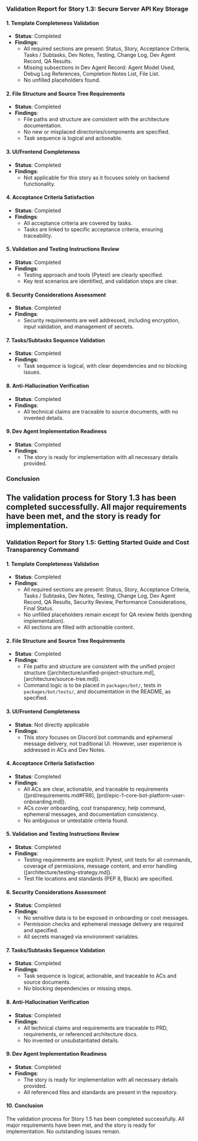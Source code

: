 ### Validation Report for Story 1.3: Secure Server API Key Storage

#### 1. Template Completeness Validation
- **Status**: Completed
- **Findings**:
  - All required sections are present: Status, Story, Acceptance Criteria, Tasks / Subtasks, Dev Notes, Testing, Change Log, Dev Agent Record, QA Results.
  - Missing subsections in Dev Agent Record: Agent Model Used, Debug Log References, Completion Notes List, File List.
  - No unfilled placeholders found.

#### 2. File Structure and Source Tree Requirements
- **Status**: Completed
- **Findings**:
  - File paths and structure are consistent with the architecture documentation.
  - No new or misplaced directories/components are specified.
  - Task sequence is logical and actionable.

#### 3. UI/Frontend Completeness
- **Status**: Completed
- **Findings**:
  - Not applicable for this story as it focuses solely on backend functionality.

#### 4. Acceptance Criteria Satisfaction
- **Status**: Completed
- **Findings**:
  - All acceptance criteria are covered by tasks.
  - Tasks are linked to specific acceptance criteria, ensuring traceability.

#### 5. Validation and Testing Instructions Review
- **Status**: Completed
- **Findings**:
  - Testing approach and tools (Pytest) are clearly specified.
  - Key test scenarios are identified, and validation steps are clear.

#### 6. Security Considerations Assessment
- **Status**: Completed
- **Findings**:
  - Security requirements are well addressed, including encryption, input validation, and management of secrets.

#### 7. Tasks/Subtasks Sequence Validation
- **Status**: Completed
- **Findings**:
  - Task sequence is logical, with clear dependencies and no blocking issues.

#### 8. Anti-Hallucination Verification
- **Status**: Completed
- **Findings**:
  - All technical claims are traceable to source documents, with no invented details.

#### 9. Dev Agent Implementation Readiness
- **Status**: Completed
- **Findings**:
  - The story is ready for implementation with all necessary details provided.

### Conclusion
The validation process for Story 1.3 has been completed successfully. All major requirements have been met, and the story is ready for implementation.
---

### Validation Report for Story 1.5: Getting Started Guide and Cost Transparency Command

#### 1. Template Completeness Validation
- **Status**: Completed
- **Findings**:
  - All required sections are present: Status, Story, Acceptance Criteria, Tasks / Subtasks, Dev Notes, Testing, Change Log, Dev Agent Record, QA Results, Security Review, Performance Considerations, Final Status.
  - No unfilled placeholders remain except for QA review fields (pending implementation).
  - All sections are filled with actionable content.

#### 2. File Structure and Source Tree Requirements
- **Status**: Completed
- **Findings**:
  - File paths and structure are consistent with the unified project structure ([architecture/unified-project-structure.md], [architecture/source-tree.md]).
  - Command logic is to be placed in `packages/bot/`, tests in `packages/bot/tests/`, and documentation in the README, as specified.

#### 3. UI/Frontend Completeness
- **Status**: Not directly applicable
- **Findings**:
  - This story focuses on Discord bot commands and ephemeral message delivery, not traditional UI. However, user experience is addressed in ACs and Dev Notes.

#### 4. Acceptance Criteria Satisfaction
- **Status**: Completed
- **Findings**:
  - All ACs are clear, actionable, and traceable to requirements ([prd/requirements.md#FR8], [prd/epic-1-core-bot-platform-user-onboarding.md]).
  - ACs cover onboarding, cost transparency, help command, ephemeral messages, and documentation consistency.
  - No ambiguous or untestable criteria found.

#### 5. Validation and Testing Instructions Review
- **Status**: Completed
- **Findings**:
  - Testing requirements are explicit: Pytest, unit tests for all commands, coverage of permissions, message content, and error handling ([architecture/testing-strategy.md]).
  - Test file locations and standards (PEP 8, Black) are specified.

#### 6. Security Considerations Assessment
- **Status**: Completed
- **Findings**:
  - No sensitive data is to be exposed in onboarding or cost messages.
  - Permission checks and ephemeral message delivery are required and specified.
  - All secrets managed via environment variables.

#### 7. Tasks/Subtasks Sequence Validation
- **Status**: Completed
- **Findings**:
  - Task sequence is logical, actionable, and traceable to ACs and source documents.
  - No blocking dependencies or missing steps.

#### 8. Anti-Hallucination Verification
- **Status**: Completed
- **Findings**:
  - All technical claims and requirements are traceable to PRD, requirements, or referenced architecture docs.
  - No invented or unsubstantiated details.

#### 9. Dev Agent Implementation Readiness
- **Status**: Completed
- **Findings**:
  - The story is ready for implementation with all necessary details provided.
  - All referenced files and standards are present in the repository.

#### 10. Conclusion
The validation process for Story 1.5 has been completed successfully. All major requirements have been met, and the story is ready for implementation. No outstanding issues remain.

